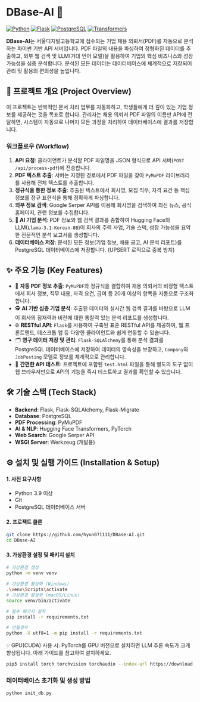# DBase-AI 🤖

[![Python](https://img.shields.io/badge/Python-3.9+-3776AB?style=for-the-badge&logo=python)](https://www.python.org/)
[![Flask](https://img.shields.io/badge/Flask-2.2.5-000000?style=for-the-badge&logo=flask)](https://flask.palletsprojects.com/)
[![PostgreSQL](https://img.shields.io/badge/PostgreSQL-14-336791?style=for-the-badge&logo=postgresql)](https://www.postgresql.org/)
[![Transformers](https://img.shields.io/badge/🤗%20Transformers-4.29-FFD21E?style=for-the-badge&logo=huggingface)](https://huggingface.co/docs/transformers/index)

**DBase-AI**는 서울디지털고등학교에 접수되는 기업 채용 의뢰서(PDF)를 자동으로 분석하는 파이썬 기반 API 서버입니다. PDF 파일의 내용을 파싱하여 정형화된 데이터를 추출하고, 외부 웹 검색 및 LLM(거대 언어 모델)을 활용하여 기업의 핵심 비즈니스와 성장 가능성을 심층 분석합니다. 분석된 모든 데이터는 데이터베이스에 체계적으로 저장되어 관리 및 활용의 편의성을 높입니다.


## 📖 프로젝트 개요 (Project Overview)

이 프로젝트는 반복적인 문서 처리 업무를 자동화하고, 학생들에게 더 깊이 있는 기업 정보를 제공하는 것을 목표로 합니다. 관리자는 채용 의뢰서 PDF 파일의 이름만 API에 전달하면, 시스템이 자동으로 나머지 모든 과정을 처리하여 데이터베이스에 결과를 저장합니다.

### 워크플로우 (Workflow)
1.  **API 요청**: 클라이언트가 분석할 PDF 파일명을 JSON 형식으로 API 서버(`POST /api/process-pdf`)에 전송합니다.
2.  **PDF 텍스트 추출**: 서버는 지정된 경로에서 PDF 파일을 찾아 `PyMuPDF` 라이브러리를 사용해 전체 텍스트를 추출합니다.
3.  **정규식을 통한 정보 추출**: 추출된 텍스트에서 회사명, 모집 직무, 자격 요건 등 핵심 정보를 정규 표현식을 통해 정확하게 파싱합니다.
4.  **외부 정보 검색**: Google Serper API를 이용해 회사명을 검색하여 최신 뉴스, 공식 홈페이지, 관련 정보를 수집합니다.
5.  **🤖 AI 기업 분석**: PDF 정보와 웹 검색 결과를 종합하여 Hugging Face의 LLM(`Llama-3.1-Korean-8B`)이 회사의 주력 사업, 기술 스택, 성장 가능성을 요약한 전문적인 분석 보고서를 생성합니다.
6.  **데이터베이스 저장**: 분석된 모든 정보(기업 정보, 채용 공고, AI 분석 리포트)를 PostgreSQL 데이터베이스에 저장합니다. (UPSERT 로직으로 중복 방지)

## ✨ 주요 기능 (Key Features)

-   📜 **자동 PDF 정보 추출**: `PyMuPDF`와 정규식을 결합하여 채용 의뢰서의 비정형 텍스트에서 회사 정보, 직무 내용, 자격 요건, 급여 등 20개 이상의 항목을 자동으로 구조화합니다.
-   🕵️ **AI 기반 심층 기업 분석**: 추출된 데이터와 실시간 웹 검색 결과를 바탕으로 LLM이 회사의 잠재력과 비전에 대한 통찰력 있는 분석 리포트를 생성합니다.
-   🌐 **RESTful API**: `Flask`를 사용하여 구축된 표준 RESTful API를 제공하여, 웹 프론트엔드, 데스크톱 앱 등 다양한 클라이언트와 쉽게 연동할 수 있습니다.
-   🗂️ **영구 데이터 저장 및 관리**: `Flask-SQLAlchemy`를 통해 분석 결과를 PostgreSQL 데이터베이스에 저장하여 데이터의 영속성을 보장하고, `Company`와 `JobPosting` 모델로 정보를 체계적으로 관리합니다.
-   🧪 **간편한 API 테스트**: 프로젝트에 포함된 `test.html` 파일을 통해 별도의 도구 없이 웹 브라우저만으로 API의 기능을 즉시 테스트하고 결과를 확인할 수 있습니다.

## 🛠️ 기술 스택 (Tech Stack)

-   **Backend**: Flask, Flask-SQLAlchemy, Flask-Migrate
-   **Database**: PostgreSQL
-   **PDF Processing**: PyMuPDF
-   **AI & NLP**: Hugging Face Transformers, PyTorch
-   **Web Search**: Google Serper API
-   **WSGI Server**: Werkzeug (개발용)

## ⚙️ 설치 및 실행 가이드 (Installation & Setup)

#### 1. 사전 요구사항
-   Python 3.9 이상
-   Git
-   PostgreSQL 데이터베이스 서버

#### 2. 프로젝트 클론
```bash
git clone https://github.com/hyun071111/DBase-AI.git
cd DBase-AI
```

#### 3. 가상환경 설정 및 패키지 설치
```bash
# 가상환경 생성
python -m venv venv

# 가상환경 활성화 (Windows)
.\venv\Scripts\activate
# 가상환경 활성화 (macOS/Linux)
source venv/bin/activate

# 필수 패키지 설치
pip install -r requirements.txt

# 안될경우
python -X utf8=1 -m pip install -r requirements.txt
```
💡 GPU(CUDA) 사용 시:
PyTorch를 GPU 버전으로 설치하면 LLM 추론 속도가 크게 향상됩니다. 아래 가이드를 참고하여 설치하세요.
```bash
pip3 install torch torchvision torchaudio --index-url https://download.pytorch.org/whl/cu118
```

### 데이터베이스 초기화 및 생성 방법
```bash
python init_db.py
```
